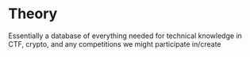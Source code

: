 # Theory
Essentially a database of everything needed for technical knowledge in CTF, crypto, and any competitions we might participate in/create
